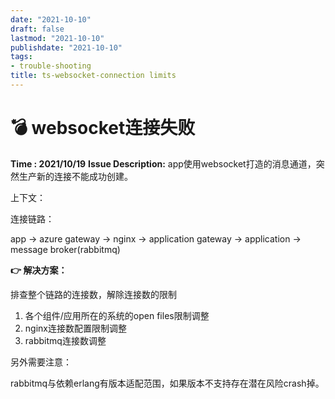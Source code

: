 ```yaml
---
date: "2021-10-10"
draft: false
lastmod: "2021-10-10"
publishdate: "2021-10-10"
tags:
- trouble-shooting
title: ts-websocket-connection limits
---
```

# 💣 websocket连接失败

**Time : 2021/10/19**
**Issue Description:**
app使用websocket打造的消息通道，突然生产新的连接不能成功创建。



上下文：

连接链路：

app -> azure gateway -> nginx -> application gateway -> application -> message broker(rabbitmq)

**👉 解决方案：**

排查整个链路的连接数，解除连接数的限制

1. 各个组件/应用所在的系统的open files限制调整
2. nginx连接数配置限制调整
3. rabbitmq连接数调整





另外需要注意：

rabbitmq与依赖erlang有版本适配范围，如果版本不支持存在潜在风险crash掉。

